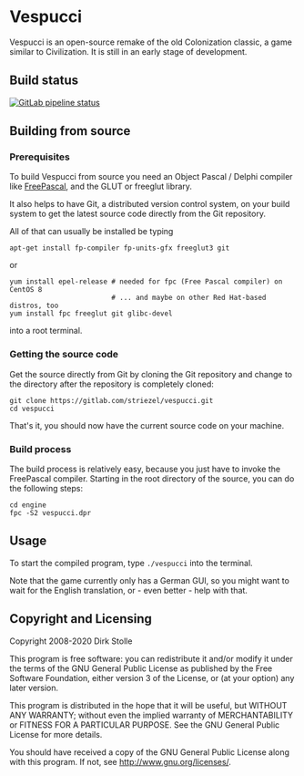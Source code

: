 # Vespucci

Vespucci is an open-source remake of the old Colonization classic, a game
similar to Civilization. It is still in an early stage of development.

## Build status

[![GitLab pipeline status](https://gitlab.com/striezel/vespucci/badges/master/pipeline.svg)](https://gitlab.com/striezel/vespucci/-/pipelines)

## Building from source

### Prerequisites

To build Vespucci from source you need an Object Pascal / Delphi compiler like
[FreePascal](https://www.freepascal.org/), and the GLUT or freeglut library.

It also helps to have Git, a distributed version control system, on your build
system to get the latest source code directly from the Git repository.

All of that can usually be installed be typing

    apt-get install fp-compiler fp-units-gfx freeglut3 git 

or

    yum install epel-release # needed for fpc (Free Pascal compiler) on CentOS 8
                             # ... and maybe on other Red Hat-based distros, too
    yum install fpc freeglut git glibc-devel

into a root terminal.

### Getting the source code

Get the source directly from Git by cloning the Git repository and change to
the directory after the repository is completely cloned:

    git clone https://gitlab.com/striezel/vespucci.git
    cd vespucci

That's it, you should now have the current source code on your machine.

### Build process

The build process is relatively easy, because you just have to invoke the
FreePascal compiler. Starting in the root directory of the source, you can do
the following steps:

    cd engine
    fpc -S2 vespucci.dpr

## Usage

To start the compiled program, type `./vespucci` into the terminal.

Note that the game currently only has a German GUI, so you might want to wait
for the English translation, or - even better - help with that.

## Copyright and Licensing

Copyright 2008-2020  Dirk Stolle

This program is free software: you can redistribute it and/or modify
it under the terms of the GNU General Public License as published by
the Free Software Foundation, either version 3 of the License, or
(at your option) any later version.

This program is distributed in the hope that it will be useful,
but WITHOUT ANY WARRANTY; without even the implied warranty of
MERCHANTABILITY or FITNESS FOR A PARTICULAR PURPOSE.  See the
GNU General Public License for more details.

You should have received a copy of the GNU General Public License
along with this program.  If not, see <http://www.gnu.org/licenses/>.
